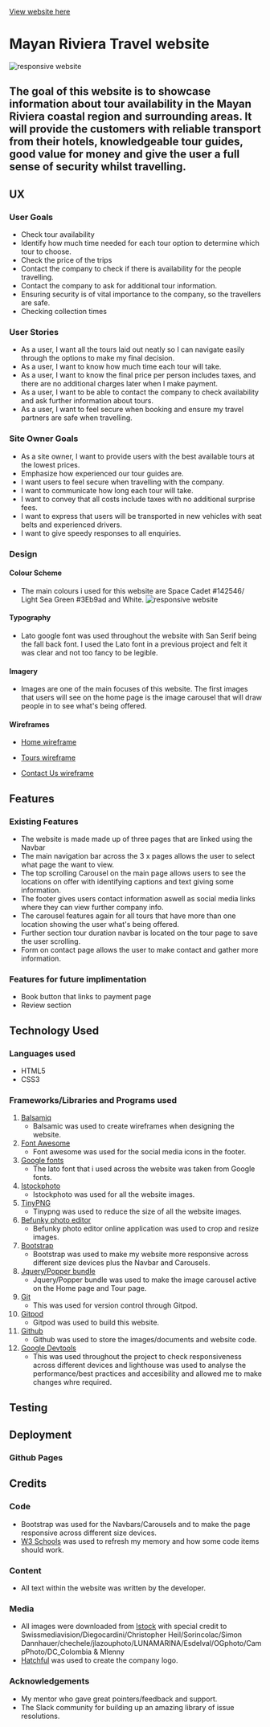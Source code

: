 [View website here](https://tony-reddington.github.io/mayan-riviera-travel-1/)

# Mayan Riviera Travel website
![responsive website](documents/responsive-image.jpg)

## The goal of this website is to showcase information about tour availability in the Mayan Riviera coastal region and surrounding areas. It will provide the customers with reliable transport from their hotels, knowledgeable tour guides, good value for money and give the user a full sense of security whilst travelling.

## UX

### User Goals
* Check tour availability
* Identify how much time needed for each tour option to determine which tour to choose.
* Check the price of the trips
* Contact the company to check if there is availability for the people travelling.
* Contact the company to ask for additional tour information.
* Ensuring security is of vital importance to the company, so the travellers are safe.
* Checking collection times
 
### User Stories
* As a user, I want all the tours laid out neatly so I can navigate easily through the options to make my final decision.
* As a user, I want to know how much time each tour will take.
* As a user, I want to know the final price per person includes taxes, and there are no additional charges later when I make payment.
* As a user, I want to be able to contact the company to check availability and ask further information about tours.
* As a user, I want to feel secure when booking and ensure my travel partners are safe when travelling.
 
### Site Owner Goals
* As a site owner, I want to provide users with the best available tours at the lowest prices.
* Emphasize how experienced our tour guides are.
* I want users to feel secure when travelling with the company.
* I want to communicate how long each tour will take.
* I want to convey that all costs include taxes with no additional surprise fees.
* I want to express that users will be transported in new vehicles with seat belts and experienced drivers.
* I want to give speedy responses to all enquiries.

### Design

#### Colour Scheme
- The main colours i used for this website are Space Cadet #142546/ Light Sea Green #3Eb9ad and White.
![responsive website](documents/colour-theme.jpg)

#### Typography

- Lato google font was used throughout the website with San Serif being the fall back font. I used the Lato font in a previous project and felt it was clear and not too fancy to be legible.

#### Imagery

- Images are one of the main focuses of this website. The first images that users will see on the home page is the image carousel that will draw people in to see what's being offered.

#### Wireframes

* [Home wireframe](documents/home.pdf)

* [Tours wireframe](documents/tours.pdf)

* [Contact Us wireframe]()

## Features

### Existing Features
* The website is made made up of three pages that are linked using the Navbar
* The main navigation bar across the 3 x pages allows the user to select what page the want to view.
* The top scrolling Carousel on the main page allows users to see the locations on offer with identifying captions and text giving some information.
* The footer gives users contact information aswell as social media links where they can view further company info.
* The carousel features again for all tours that have more than one location showing the user what's being offered.
* Further section tour duration navbar is located on the tour page to save the user scrolling.
* Form on contact page allows the user to make contact and gather more information.

### Features for future implimentation
* Book button that links to payment page
* Review section

## Technology Used

### Languages used
* HTML5
* CSS3

### Frameworks/Libraries and Programs used
1. [Balsamiq](https://balsamiq.com/)
    - Balsamic was used to create wireframes when designing the website.
2. [Font Awesome](https://fontawesome.com/)
    - Font awesome was used for the social media icons in the footer.
3. [Google fonts](https://fonts.google.com/)
    - The lato font that i used across the website was taken from Google fonts.
4. [Istockphoto](https://www.istockphoto.com/)
    - Istockphoto was used for all the website images.
5. [TinyPNG](https://tinypng.com/)
    - Tinypng was used to reduce the size of all the website images.
6. [Befunky photo editor](https://www.befunky.com/)
    - Befunky photo editor online application was used to crop and resize images.
7. [Bootstrap](https://getbootstrap.com/)
    - Bootstrap was used to make my website more responsive across different size devices plus the Navbar and Carousels.
8. [Jquery/Popper bundle](https://getbootstrap.com/docs/4.5/getting-started/introduction/)
    - Jquery/Popper bundle was used to make the image carousel active on the Home page and Tour page.
9. [Git](https://git-scm.com/)
    - This was used for version control through Gitpod.
10. [Gitpod](https://gitpod.io/)
    - Gitpod was used to build this website.
11. [Github](https://github.com/)
    - Github was used to store the images/documents and website code.
12. [Google Devtools](https://developers.google.com/web/tools/chrome-devtools)
    - This was used throughout the project to check responsiveness across different devices and lighthouse was used to analyse the performance/best practices and accesibility and allowed me to make changes whre required.
## Testing

## Deployment

### Github Pages

## Credits

### Code
* Bootstrap was used for the Navbars/Carousels and to make the page responsive across different size devices.
* [W3 Schools](https://www.w3schools.com/) was used to refresh my memory and how some code items should work.

### Content
* All text within the website was written by the developer.

### Media
* All images were downloaded from [Istock](https://www.istockphoto.com/) with special credit to Swissmediavision/Diegocardini/Christopher Heil/Sorincolac/Simon Dannhauer/chechele/jlazouphoto/LUNAMARINA/Esdelval/OGphoto/CampPhoto/DC_Colombia & Mlenny
* [Hatchful](https://hatchful.shopify.com/) was used to create the company logo.

### Acknowledgements
* My mentor who gave great pointers/feedback and support.
* The Slack community for building up an amazing library of issue resolutions.
